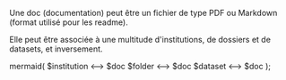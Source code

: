 Une doc (documentation) peut être un fichier de type PDF ou Markdown (format utilisé pour les readme).

Elle peut être associée à une multitude d'institutions, de dossiers et de datasets, et inversement.

mermaid(
  $institution <--> $doc
  $folder <--> $doc
  $dataset <--> $doc
);
